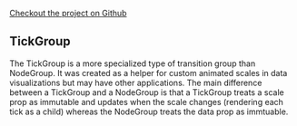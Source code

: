 [Checkout the project on Github](https://github.com/react-tools/react-move)

## TickGroup 

The TickGroup is a more specialized type of transition group than NodeGroup.
It was created as a helper for custom animated scales in data visualizations but may have other applications.
The main difference between a TickGroup and a NodeGroup is that a TickGroup treats a scale prop as immutable and updates when the scale changes (rendering each tick as a child) whereas the NodeGroup treats the data prop as immtuable.     
